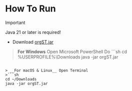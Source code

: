 # How To Run
>[!IMPORTANT]
> Java 21 or later is required!
  
- Download [orgST.jar](https://github.com/MakiDevelops/orgST/raw/refs/heads/main/target/orgST.jar)  
> __For Windows__ Open Microsoft PowerShell 
> Do ```sh
cd %USERPROFILE%\Downloads
java -jar orgST.jar
```
  
> __For macOS & Linux__ Open Terminal  
>```sh
cd ~/Downloads
java -jar orgST.jar
```
